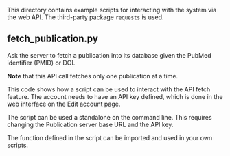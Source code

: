 This directory contains example scripts for interacting with the
system via the web API. The third-party package `requests` is used.

fetch_publication.py
------------------

Ask the server to fetch a publication into its database given the
PubMed identifier (PMID) or DOI.

**Note** that this API call fetches only one publication at a time.

This code shows how a script can be used to interact with the API
fetch feature. The account needs to have an API key defined, which is
done in the web interface on the Edit account page.

The script can be used a standalone on the command line. This requires
changing the Publication server base URL and the API key.

The function defined in the script can be imported and used in your
own scripts.
